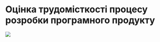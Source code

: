 # Оцінка трудомісткості процесу розробки програмного продукту

![](https://docs.google.com/spreadsheets/d/1jM39kEqiho9inhkj4AiMcDvnaduncgRgX-22WSjz1C0/edit?usp=sharing)
